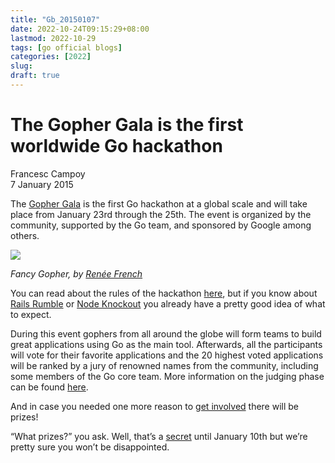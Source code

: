 ```yaml
---
title: "Gb_20150107"
date: 2022-10-24T09:15:29+08:00
lastmod: 2022-10-29
tags: [go official blogs]
categories: [2022]
slug:
draft: true
---
```


# The Gopher Gala is the first worldwide Go hackathon

Francesc Campoy  
7 January 2015

The [Gopher Gala](http://gophergala.com/) is the first Go hackathon at a global scale and will take place from January 23rd through the 25th. The event is organized by the community, supported by the Go team, and sponsored by Google among others.

![](https://go.dev/blog/gophergala/fancygopher.jpg)

_Fancy Gopher, by_ [_Renée French_](http://www.reneefrench.com/)

You can read about the rules of the hackathon [here](http://gophergala.com/rules/), but if you know about [Rails Rumble](http://railsrumble.com/) or [Node Knockout](http://nodeknockout.com/) you already have a pretty good idea of what to expect.

During this event gophers from all around the globe will form teams to build great applications using Go as the main tool. Afterwards, all the participants will vote for their favorite applications and the 20 highest voted applications will be ranked by a jury of renowned names from the community, including some members of the Go core team. More information on the judging phase can be found [here](http://gophergala.com/judging/).

And in case you needed one more reason to [get involved](https://gophers.typeform.com/to/wondM5) there will be prizes!

“What prizes?” you ask. Well, that’s a [secret](http://gophergala.com/prizes/) until January 10th but we’re pretty sure you won’t be disappointed.